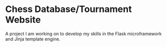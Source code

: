 # Chess Database/Tournament Website
A project I am working on to develop my skills in the Flask microframework and Jinja template engine.
